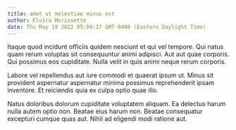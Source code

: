 ```yaml
---
title: amet ut molestiae minus est
author: Elvira Morissette
date: Thu May 19 2022 05:09:17 GMT-0400 (Eastern Daylight Time)
---
```

Itaque quod incidunt officiis quidem nesciunt et qui vel tempore. Qui natus quam rerum voluptas sit consequuntur animi adipisci. Aut aut quae corporis. Qui possimus eos cupiditate. Nulla velit in quis animi neque rerum corporis.

 Labore vel repellendus aut iure commodi et quaerat ipsum ut. Minus sit provident aspernatur aspernatur minima possimus reprehenderit ipsam inventore. Et reiciendis quia ex culpa optio quae illo.

 Natus doloribus dolorum cupiditate voluptatem aliquam. Ea delectus harum nulla autem optio non. Beatae eius harum non. Beatae consequatur excepturi cumque quas aut. Nihil ad eligendi modi ratione aut.